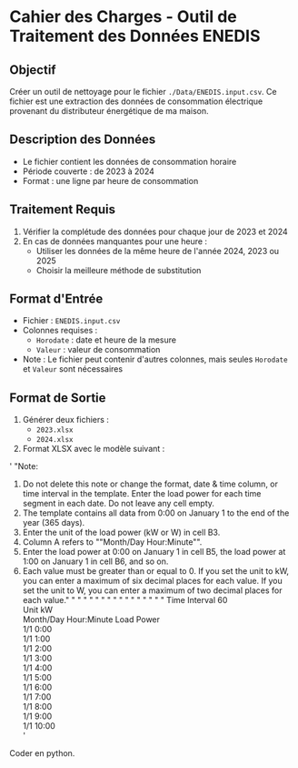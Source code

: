 # Cahier des Charges - Outil de Traitement des Données ENEDIS

## Objectif
Créer un outil de nettoyage pour le fichier `./Data/ENEDIS.input.csv`. Ce fichier est une extraction des données de consommation électrique provenant du distributeur énergétique de ma maison.

## Description des Données
- Le fichier contient les données de consommation horaire
- Période couverte : de 2023 à 2024
- Format : une ligne par heure de consommation

## Traitement Requis
1. Vérifier la complétude des données pour chaque jour de 2023 et 2024
2. En cas de données manquantes pour une heure :
   - Utiliser les données de la même heure de l'année 2024, 2023 ou 2025
   - Choisir la meilleure méthode de substitution

## Format d'Entrée
- Fichier : `ENEDIS.input.csv`
- Colonnes requises :
  - `Horodate` : date et heure de la mesure
  - `Valeur` : valeur de consommation
- Note : Le fichier peut contenir d'autres colonnes, mais seules `Horodate` et `Valeur` sont nécessaires

## Format de Sortie
1. Générer deux fichiers :
   - `2023.xlsx`
   - `2024.xlsx`
2. Format XLSX avec le modèle suivant :

'
"Note:
 1. Do not delete this note or change the format, date & time column, or time interval in the template. Enter the load power for each time segment in each date. Do not leave any cell empty.
 2. The template contains all data from 0:00 on January 1 to the end of the year (365 days).
 3. Enter the unit of the load power (kW or W) in cell B3.
 4. Column A refers to ""Month/Day Hour:Minute"".
 5. Enter the load power at 0:00 on January 1 in cell B5, the load power at 1:00 on January 1 in cell B6, and so on.
 6. Each value must be greater than or equal to 0. If you set the unit to kW, you can enter a maximum of six decimal places for each value. If you set the unit to W, you can enter a maximum of two decimal places for each value."	"
"	"
"	"
"	"
"	"
"	"
"	"
"	"
"
Time Interval	60							
Unit	kW							
Month/Day Hour:Minute	Load Power							
1/1 0:00								
1/1 1:00								
1/1 2:00								
1/1 3:00								
1/1 4:00								
1/1 5:00								
1/1 6:00								
1/1 7:00								
1/1 8:00								
1/1 9:00								
1/1 10:00								
'

Coder en python.
